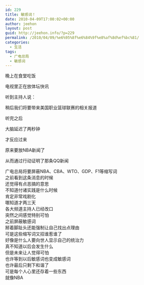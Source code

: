 ```yaml
---
id: 229
title: 敏感词！
date: 2010-04-09T17:00:02+00:00
author: jeehon
layout: post
guid: http://jeehon.info/?p=229
permalink: /2010/04/09/%e6%95%8f%e6%84%9f%e8%af%8d%ef%bc%81/
categories:
  - 生活
tags:
  - 广电总局
  - 敏感词
---
```

晚上在食堂吃饭
  
电视里正在放体坛快讯
  
听到主持人说：
  
稍后我们将要带来美国职业篮球联赛的相关报道
  
听完之后
  
大脑延迟了两秒钟
  
才反应过来
  
原来要放NBA新闻了
  
从而通过行动证明了那条QQ新闻
  
广电总局将要屏蔽NBA、CBA、WTO、GDP、F1等缩写词<br />
之前看到这条消息的时候<br />
还觉得有点恶搞的意思<br />
不知道付诸实践是什么时候<br />
肯定非常戏剧化<br />
哪知道才两三天<br />
各大频道主持人已经改口<br />
突然之间感觉特别可怕<br />
之前屏蔽敏感词<br />
掰着脚趾头还能强制让自己找出点理由<br />
可是这些缩写词又招谁惹谁了<br />
好像是什么人要向世人显示自己的统治力<br />
真不知道以后会发生什么<br />
但是未来让人觉得可怕<br />
也许等到以后敏感词也变成敏感词<br />
也许最后只剩下和谐了<br />
可是每个人心里还存着一些东西<br />
就像NBA</p>